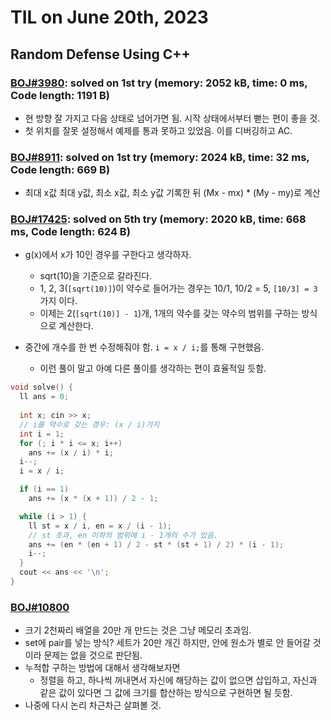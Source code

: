 # **TIL on June 20th, 2023**

## Random Defense Using C++
### [BOJ#3980](/Problem%20Solving/boj/random%20defense/3980-06-20-2023.cpp): solved on 1st try (memory: 2052 kB, time: 0 ms, Code length: 1191 B)
* 현 방향 잘 가지고 다음 상태로 넘어가면 됨. 시작 상태에서부터 뻗는 편이 좋을 것.
* 첫 위치를 잘못 설정해서 예제를 통과 못하고 있었음. 이를 디버깅하고 AC.


### [BOJ#8911](/Problem%20Solving/boj/random%20defense/8911-06-20-2023.cpp): solved on 1st try (memory: 2024 kB, time: 32 ms, Code length: 669 B)
* 최대 x값 최대 y값, 최소 x값, 최소 y값 기록한 뒤 (Mx - mx) * (My - my)로 계산


### [BOJ#17425](/Problem%20Solving/boj/random%20defense/17425-06-20-2023.cpp): solved on 5th try (memory: 2020 kB, time: 668 ms, Code length: 624 B)
* g(x)에서 x가 10인 경우를 구한다고 생각하자.
  - sqrt(10)을 기준으로 갈라진다.
  - 1, 2, 3(`[sqrt(10)]`)이 약수로 들어가는 경우는 10/1, 10/2 = 5, `[10/3] = 3`가지 이다.
  - 이제는 2(`[sqrt(10)] - 1`)개, 1개의 약수를 갖는 약수의 범위를 구하는 방식으로 계산한다.

* 중간에 개수를 한 번 수정해줘야 함. `i = x / i;`를 통해 구현했음.
  - 이런 풀이 말고 아예 다른 풀이를 생각하는 편이 효율적일 듯함.
```cpp
void solve() {
  ll ans = 0;
  
  int x; cin >> x;
  // i를 약수로 갖는 경우: (x / i)가지
  int i = 1;
  for (; i * i <= x; i++)
    ans += (x / i) * i;
  i--;
  i = x / i;

  if (i == 1)
    ans += (x * (x + 1)) / 2 - 1;

  while (i > 1) {
    ll st = x / i, en = x / (i - 1);
    // st 초과, en 이하의 범위에 i - 1개의 수가 있음.
    ans += (en * (en + 1) / 2 - st * (st + 1) / 2) * (i - 1);
    i--;
  }
  cout << ans << '\n';
}
```


### [BOJ#10800](/Problem%20Solving/boj/random%20defense/10800-06-20-2023.cpp)
* 크기 2천짜리 배열을 20만 개 만드는 것은 그냥 메모리 초과임.
* set에 pair를 넣는 방식? 세트가 20만 개긴 하지만, 안에 원소가 별로 안 들어갈 것이라 문제는 없을 것으로 판단됨.
* 누적합 구하는 방법에 대해서 생각해보자면
  - 정렬을 하고, 하나씩 꺼내면서 자신에 해당하는 값이 없으면 삽입하고, 자신과 같은 값이 있다면 그 값에 크기를 합산하는 방식으로 구현하면 될 듯함.
* 나중에 다시 논리 차근차근 살펴볼 것.